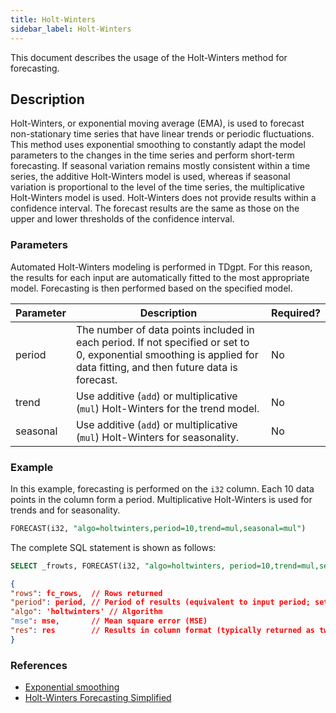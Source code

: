 ```yaml
---
title: Holt-Winters
sidebar_label: Holt-Winters
---
```


This document describes the usage of the Holt-Winters method for forecasting.

## Description

Holt-Winters, or exponential moving average (EMA), is used to forecast non-stationary time series that have linear trends or periodic fluctuations. This method uses exponential smoothing to constantly adapt the model parameters to the changes in the time series and perform short-term forecasting.
If seasonal variation remains mostly consistent within a time series, the additive Holt-Winters model is used, whereas if seasonal variation is proportional to the level of the time series, the multiplicative Holt-Winters model is used.
Holt-Winters does not provide results within a confidence interval. The forecast results are the same as those on the upper and lower thresholds of the confidence interval.

### Parameters

Automated Holt-Winters modeling is performed in TDgpt. For this reason, the results for each input are automatically fitted to the most appropriate model. Forecasting is then performed based on the specified model.

|Parameter|Description|Required?|
|---|---|---|
|period|The number of data points included in each period. If not specified or set to 0, exponential smoothing is applied for data fitting, and then future data is forecast.|No|
|trend|Use additive (`add`) or multiplicative (`mul`) Holt-Winters for the trend model.|No|
|seasonal|Use additive (`add`) or multiplicative (`mul`) Holt-Winters for seasonality.|No|

### Example

In this example, forecasting is performed on the `i32` column. Each 10 data points in the column form a period. Multiplicative Holt-Winters is used for trends and for seasonality.

```sql
FORECAST(i32, "algo=holtwinters,period=10,trend=mul,seasonal=mul")
```

The complete SQL statement is shown as follows:

```sql
SELECT _frowts, FORECAST(i32, "algo=holtwinters, period=10,trend=mul,seasonal=mul") from foo
```

```json
{
"rows": fc_rows,  // Rows returned
"period": period, // Period of results (equivalent to input period; set to 0 if no periodicity)
"algo": 'holtwinters' // Algorithm
"mse": mse,       // Mean square error (MSE)
"res": res        // Results in column format (typically returned as two columns, `timestamp` and `fc_results`.)
}
```

### References

- [Exponential smoothing](https://en.wikipedia.org/wiki/Exponential_smoothing)
- [Holt-Winters Forecasting Simplified](https://orangematter.solarwinds.com/2019/12/15/holt-winters-forecasting-simplified/)
